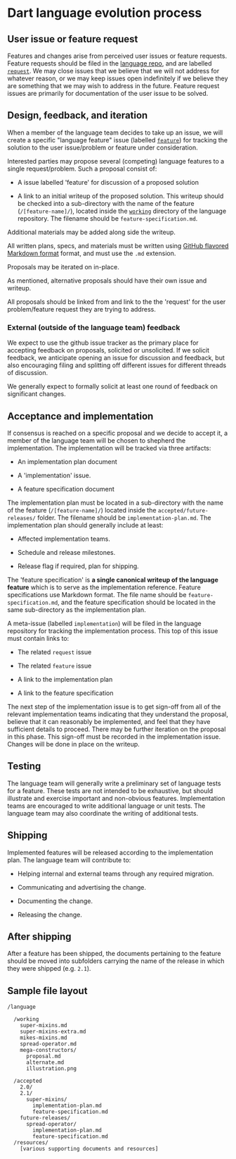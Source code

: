 # Dart language evolution process

## User issue or feature request

Features and changes arise from perceived user issues or feature requests.
Feature requests should be filed in the [language
repo](https://github.com/dart-lang/language/issues/new?labels=request), and are
labelled [`request`](https://github.com/dart-lang/language/labels/request).
We may close issues that we believe that we will not
address for whatever reason, or we may keep issues open indefinitely if we
believe they are something that we may wish to address in the future. Feature
request issues are primarily for documentation of the user issue to be solved.

## Design, feedback, and iteration

When a member of the language team decides to take up an issue, we will create a
specific "language feature" issue (labelled [`feature`](https://github.com/dart-lang/language/labels/feature))
for tracking the solution to the user issue/problem or feature under consideration. 

Interested parties may propose several (competing) language features to a
single request/problem. Such a proposal consist of:

- A issue labelled 'feature' for discussion of a proposed solution

- A link to an initial writeup of the proposed solution. This writeup should be
checked into a sub-directory with the name of the feature (`/[feature-name]/`),
located inside the
[`working`](https://github.com/dart-lang/language/tree/master/working)
directory of the language repository. The filename should be `feature-specification.md`.

Additional materials may be added along side the writeup.

All written plans, specs, and materials must be written using [GitHub flavored
Markdown format](https://guides.github.com/features/mastering-markdown/#GitHub-flavored-markdown)
format, and must use the `.md` extension.

Proposals may be iterated on in-place.

As mentioned, alternative proposals should have their own issue and writeup.

All proposals should be linked from and link to the the 'request' for
the user problem/feature request they are trying to address.

### External (outside of the language team) feedback

We expect to use the github issue tracker as the primary place for accepting
feedback on proposals, solicited or unsolicited. If we solicit feedback, we
anticipate opening an issue for discussion and feedback, but also encouraging
filing and splitting off different issues for different threads of discussion.

We generally expect to formally solicit at least one round of feedback on
significant changes.

## Acceptance and implementation

If consensus is reached on a specific proposal and we decide to accept it, a
member of the language team will be chosen to shepherd the implementation.
The implementation will be tracked via three artifacts:

  - An implementation plan document

  - A 'implementation' issue.

  - A feature specification document

The implementation plan must be located in a sub-directory with the name of the
feature (`/[feature-name]/`) located inside the `accepted/future-releases/`
folder. The filename should be `implementation-plan.md`. The implementation
plan should generally include at least:

  - Affected implementation teams.

  - Schedule and release milestones.

  - Release flag if required, plan for shipping.

The 'feature specification' is **a single canonical writeup of the language
feature** which is to serve as the implementation reference. Feature
specifications use Markdown format. The file name should be
`feature-specification.md`, and the feature specification should
be located in the same sub-directory as the implementation plan.

A meta-issue (labelled `implementation`) will be filed in the language
repository for tracking the implementation process. This top of this issue must
contain links to:

  - The related `request` issue

  - The related `feature` issue

  - A link to the implementation plan

  - A link to the feature specification

The next step of the implementation issue is to get sign-off from all of the
relevant implementation teams indicating that they understand the proposal,
believe that it can reasonably be implemented, and feel that they have
sufficient details to proceed.  There may be further iteration on the proposal
in this phase. This sign-off must be recorded in the implementation issue.
Changes will be done in place on the writeup.

## Testing

The language team will generally write a preliminary set of language tests for a
feature.  These tests are not intended to be exhaustive, but should illustrate
and exercise important and non-obvious features.  Implementation teams are
encouraged to write additional language or unit tests.  The language team may
also coordinate the writing of additional tests.

## Shipping

Implemented features will be released according to the implementation plan.
The language team will contribute to:

  - Helping internal and external teams through any required migration.

  - Communicating and advertising the change.

  - Documenting the change.

  - Releasing the change.

## After shipping

After a feature has been shipped, the documents pertaining to the feature should
be moved into subfolders carrying the name of the release in which they were
shipped (e.g. `2.1`).

## Sample file layout

```
/language

  /working
    super-mixins.md
    super-mixins-extra.md
    mikes-mixins.md
    spread-operator.md
    mega-constructors/
      proposal.md
      alternate.md
      illustration.png

  /accepted
    2.0/
    2.1/
      super-mixins/
        implementation-plan.md
        feature-specification.md
    future-releases/
      spread-operator/
        implementation-plan.md
        feature-specification.md
  /resources/
    [various supporting documents and resources]
```


